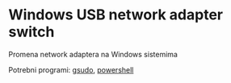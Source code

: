 # Windows USB network adapter switch
Promena network adaptera na Windows sistemima

Potrebni programi: [gsudo](https://gerardog.github.io/gsudo/), [powershell](https://learn.microsoft.com/en-us/powershell/scripting/install/installing-powershell-on-windows?view=powershell-7.3)
